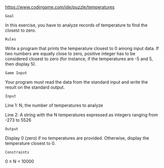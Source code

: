 https://www.codingame.com/ide/puzzle/temperatures

`Goal`

In this exercise, you have to analyze records of temperature to find the closest to zero.

`Rules`

Write a program that prints the temperature closest to 0 among input data. If two numbers are equally close to zero, positive integer has to be considered closest to zero (for instance, if the temperatures are -5 and 5, then display 5).

`Game Input`

Your program must read the data from the standard input and write the result on the standard output.

`Input`

Line 1: N, the number of temperatures to analyze

Line 2: A string with the N temperatures expressed as integers ranging from -273 to 5526

`Output`

Display 0 (zero) if no temperatures are provided. Otherwise, display the temperature closest to 0.

`Constraints`

0 ≤ N < 10000
